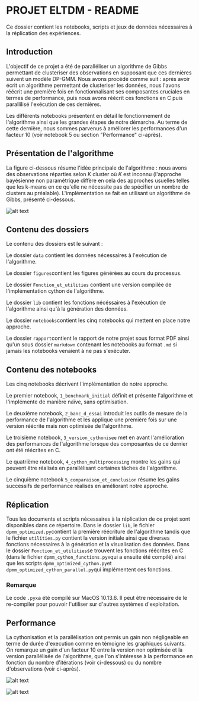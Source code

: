 # PROJET ELTDM - README

Ce dossier contient les notebooks, scripts et jeux de données nécessaires à la réplication des expériences. 


## Introduction

L'objectif de ce projet a été de paralléliser un algorithme de Gibbs permettant de clusteriser des observations en supposant que ces dernières suivent un modèle DP-GMM. Nous avons procédé comme suit : après avoir écrit un algorithme permettant de clusteriser les données, nous l'avons réécrit une première fois en fonctionnalisant ses composantes cruciales en termes de performance, puis nous avons réécrit ces fonctions en C puis parallilisé l'exécution de ces dernières. 

Les différents notebooks présentent en détail le fonctionnement de l'algorithme ainsi que les grandes étapes de notre démarche.  Au terme de cette dernière, nous sommes parvenus à améliorer les performances d'un facteur 10 (voir notebook 5 ou section "Performance" ci-après).

## Présentation de l'algorithme

La figure ci-dessous résume l'idée principale de l'algorithme : nous avons des observations réparties selon $K$ cluster où $K$ est inconnu (l'approche bayésienne non paramétrique diffère en cela des approches usuelles telles que les k-means en ce qu'elle ne nécessite pas de spécifier un nombre de clusters au préalable). L'implémentation se fait en utilisant un algorithme de Gibbs, présenté ci-dessous. 

![alt text](https://github.com/hugothimonier/parallelization_sort/blob/master/rendu_final/figures/iterations_comparison.png)


## Contenu des dossiers

Le contenu des dossiers est le suivant : 

Le dossier ```data``` contient les données nécessaires à l'exécution de l'algorithme. 

Le dossier ```figures```contient les figures générées au cours du processus. 

Le dossier ```Fonction_et_utilities``` contient une version compilée de l'implémentation cython de l'algorithme. 

Le dossier ```lib``` contient les fonctions nécéssaires à l'exécution de l'algorithme ainsi qu'à la génération des données. 

Le dossier ```notebooks```contient les cinq notebooks qui mettent en place notre approche. 

Le dossier ```rapport```contient le rapport de notre projet sous format PDF ainsi qu'un sous dossier ```markdown``` contenant les notebooks au format ```.md``` si jamais les notebooks venaient à ne pas s'exécuter.

## Contenu des notebooks

Les cinq notebooks décrivent l'implémentation de notre approche. 

Le premier notebook, ```1_benchmark_initial``` définit et présente l'algorithme et l'implémente de manière naïve, sans optimisation.

Le deuxième notebook, ```2_banc_d_essai``` introduit les outils de mesure de la performance de l'algorithme et les applique une première fois sur une version réécrite mais non optimisée de l'algorithme.

Le troisième notebook, ```3_version_cythonisee``` met en avant l'amélioration des performances de l'algorithme lorsque des composantes de ce dernier ont été réécrites en C.

Le quatrième notebook, ```4_cython_multiprocessing``` montre les gains qui peuvent être réalisés en parallélisant certaines tâches de l'algorithme.

Le cinquième notebook ```5_comparaison_et_conclusion``` résume les gains successifs de performance réalisés en améliorant notre approche. 

## Réplication

Tous les documents et scripts nécessaires à la réplication de ce projet sont disponibles dans ce répertoire. Dans le dossier ```lib```, le fichier ```dpmm_optimized.py```contient la première réécriture de l'algorithme tandis que le fichier ```utilities.py``` contient la version initiale ainsi que diverses fonctions nécessaires à la génération et la visualisation des données. Dans le dossier ```Fonction_et_utilities```se trouvent les fonctions réécrites en C (dans le fichier ```dpmm_cython_functions.pyx```qui a ensuite été compilé) ainsi que les scripts ```dpmm_optimized_cython.py```et ```dpmm_optimized_cython_parallel.py```qui implémentent ces fonctions. 

### Remarque

Le code ```.pyx```a été compilé sur MacOS 10.13.6. Il peut être nécessaire de le re-compiler pour pouvoir l'utiliser sur d'autres systèmes d'exploitation. 

## Performance

La cythonisation et la parallélisation ont permis un gain non négligeable en terme de durée d'execution comme en témoigne les graphiques suivants. On remarque un gain d'un facteur 10 entre la version non optimisée et la version parallélisée de l'algorithme, que l'on s'intéresse à la performance en fonction du nombre d'itérations (voir ci-dessous) ou du nombre d'observations (voir ci-après).

![alt text](https://github.com/hugothimonier/parallelization_sort/blob/master/rendu_final/figures/iterations_comparison.png)

![alt text](https://github.com/hugothimonier/parallelization_sort/blob/master/rendu_final/figures/observations_comparison.png)

